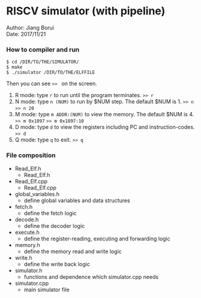 RISCV simulator (with pipeline)
===
Author: Jiang Borui  
Date: 2017/11/21 

### How to compiler and run

```
$ cd /DIR/TO/THE/SIMULATOR/
$ make
$ ./simulator /DIR/TO/THE/ELFFILE
```

Then you can see `>> ` on the screen.
1. R mode: type `r` to run until the program terminates.
	`>> r`
2. N mode: type `n (NUM)` to run by $NUM step. The default $NUM is 1.
	`>> n`
	`>> n 20`
3. M mode: type `m ADDR:(NUM)` to view the memory. The default $NUM is 4.
	`>> m 0x1897`
	`>> m 0x1897:10`
4. D mode: type `d` to view the registers including PC and instruction-codes.
	`>> d`
5. Q mode: type `q` to exit.
	`>> q`

### File composition

* Read_Elf.h
	* Read_Elf.h
* Read_Elf.cpp
	* Read_Elf.cpp
* global_variables.h
	* define global variables and data structures
* fetch.h
	* define the fetch logic
* decode.h
	* define the decoder logic
* execute.h
	* define the register-reading, executing and forwarding logic
* memory.h
	* define the memory read and write logic
* write.h
	* define the write back logic
* simulator.h
	* functions and dependence which simulator.cpp needs
* simulator.cpp
	* main simulator file
